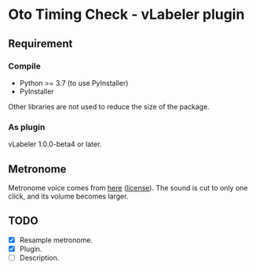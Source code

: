 # Oto Timing Check - vLabeler plugin

## Requirement

### Compile

- Python >= 3.7 (to use PyInstaller)
- PyInstaller

Other libraries are not used to reduce the size of the package. 

### As plugin

vLabeler 1.0.0-beta4 or later.

## Metronome

Metronome voice comes from [here](https://pixabay.com/sound-effects/metronome-05-67359/) ([license](https://pixabay.com/service/license-summary/)). 
The sound is cut to only one click, and its volume becomes larger.

## TODO

- [x] Resample metronome.
- [x] Plugin.
- [ ] Description.

